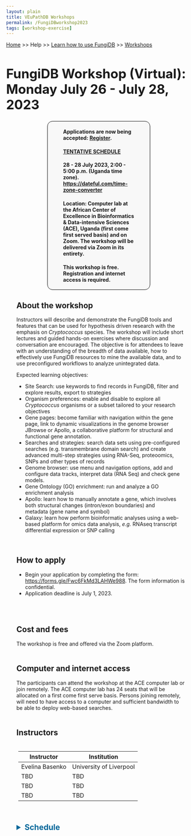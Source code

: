 ```yaml
---
layout: plain
title: VEuPathDB Workshops
permalink: /FungiDBworkshop2023
tags: [workshop-exercise]
---
```

<style>
  h1 {
    font-size: 2.5em;
  }
  div.contents {
    margin-left: 1em;
    margin-bottom: 3em;
  }
  
  div.workshop {
    margin: 2em 1em;
  }

details summary, details ul {
  margin-top: 1em;
}
details summary {
  font-size: 150%;
  color: #069;
}
details p, details table {
  margin-left: 2em;
}
details table {
  margin-right: 6em;
}

table {
  margin-top: 1em;
  border-collapse: collapse;
}
/*
table, th, td {
  border: 1px solid black;
  padding: 0.5em;
}
*/
tr.break td {
  background-color: #DCDCDC;
}

table.hor-minimalist-a {
  text-align: left;
}
table.hor-minimalist-a th {
  font-size: 110%;
  font-weight: 400;
  color: #039;
  border-top: 0;
  border-bottom: 2px solid #6678b1;
  padding: 0.5em;
  text-align: left;
}
table.hor-minimalist-a tr {
  border-bottom: 1px solid #ddd;
}
table.hor-minimalist-a tr:hover td {
  color: #039; 
}
table.hor-minimalist-a tr.other td {
  background-color: #fafafa;         
}
table.hor-minimalist-a tbody {
  display: table-row-group;
  vertical-align: middle;
  border-color: inherit;
}
table.hor-minimalist-a td {
  color: #669; 
  padding: 0.5em 0.5em 0.5em;
  vertical-align: middle;
}
table.hor-minimalist-a tfoot {
  font-size: 90%;
}
table.hor-minimalist-a tfoot tr {
  border:0;
}
th.time {
  width: 20%;
}
th.event {
  width: 40%;
}
th.author {
  width: 20%;
}
th.recording {
  width: 20%;
}
div.centered-title {
    border: 1px solid black;
    border-radius: 1em;
    text-align: left;
    margin-left: 8em;
    margin-right: 8em;
    background: #F8F8F8;
    padding-left: 3em;
    padding-right: 3em;
}
div.instructor-table {
       text-align : left;
       padding-left: 5px;
       padding-right: 5px;
       padding-top: 5px;
       padding-bottom: 5px;
}
</style>

<p><a href="/">Home</a> >> Help >> 
   <a href="/a/app/static-content/landing.html">Learn how to use FungiDB</a> >> 
   <a href="/a/app/static-content/workshops.html">Workshops</a></p>

<h1>FungiDB Workshop (Virtual): Monday July 26 - July 28, 2023</h1>
<div class="static-content">


  <div class="centered-title">        
    <p><h4>Applications are now being accepted: <a href="https://forms.gle/xiP7n2QDCMBr1Rb2A" target="_blank">Register</a>. </h4></p> 
    <p><h4><b><a href="#Schedule">TENTATIVE SCHEDULE</a></b></h4></p>     
    <p><h4>28 - 28 July 2023, 2:00 - 5:00 p.m. (Uganda time zone). <a href="https://dateful.com/time-zone-converter" target="_blank">https://dateful.com/time-zone-converter</a></h4></p>
    <p><h4>Location: Computer lab at the African Center of Excellence in Bioinformatics & Data-intensive Sciences (ACE), Uganda (first come first served basis) and on Zoom. The workshop will be delivered via Zoom in its entirety.</h4></p>           
    <p><h4><b>This workshop is free. Registration and internet access is required.</b> </h4></p>   
  </div>
  

<div class="contents">

  <div class="anchor"><a name="FungiDB-ACE-2023"></a></div>
  <div class="workshop">
  
  <p><h2>About the workshop</h2></p>
  <p>Instructors will describe and demonstrate the FungiDB tools and features that can be used for hypothesis driven research with the emphasis on <i>Cryptococcus</i> species.  The workshop will include short lectures and guided hands-on exercises where discussion and conversation are encouraged. The objective is for attendees to leave with an understanding of the breadth of data available, how to effectively use FungiDB resources to mine the available data, and to use preconfigured workflows to analyze unintegrated data.</p>

  <p>Expected learning objectives:</p>
    <ul>
      <li>Site Search: use keywords to find records in FungiDB, filter and explore results, export to strategies</li>
      <li>Organism preferences: enable and disable to explore all <i>Cryptococcus</i> organisms or a subset tailored to your research objectives </li>
      <li>Gene pages: become familiar with navigation within the gene page, link to dynamic visualizations in the genome browser JBrowse or Apollo, a collaborative platform for structural and functional gene annotation.</li>
      <li>Searches and strategies: search data sets using pre-configured searches (e.g. transmembrane domain search) and create advanced multi-step strategies using RNA-Seq, proteoomics, SNPs and other types of records</li>
      <li>Genome browser: use menu and navigation options, add and configure data tracks, interpret data (RNA Seq) and check gene models.</li>
      <li>Gene Ontology (GO) enrichment: run and analyze a GO enrichment analysis </li>
      <li>Apollo: learn how to manually annotate a gene, which involves both structural changes (intron/exon boundaries) and metadata (gene name and symbol)</li>
      <li>Galaxy: learn how perform bioinformatic analyses using a web-based platform for omics data analysis, <i>e.g.</i> RNAseq transcript differential expression or SNP calling </li> 
    </ul>
    <br>

  <h2>How to apply</h2>
    <ul>
        <li>Begin your application by completing the form: <a href="https://forms.gle/Fwc6FkMd3LAHWe988" target="_blank">https://forms.gle/Fwc6FkMd3LAHWe988</a>.  The form information is confidential.</li>
        <li>Application deadline is July 1, 2023.</li>
    </ul> 
  <br><br>
      
  <h2>Cost and fees</h2>
  The workshop is free and offered via the Zoom platform. 
  <br><br>

  <h2>Computer and internet access</h2>
  The participants can attend the workshop at the ACE computer lab or join remotely. The ACE computer lab has 24 seats that will be allocated on a first come first serve basis. Persons joining remotely, will need to have access to a computer and sufficient bandwidth to be able to deploy web-based searches. 
  <br><br>
  <h2>Instructors</h2>
  
  <div class="instructor-table">
    <table>
      <thead>
        <tr>
          <th>Instructor</th>
          <th>Institution</th>
        </tr>
      </thead>
      <tbody>
        <tr>
          <td>Evelina Basenko</td>
          <td>University of Liverpool</td>
        </tr>  
        <tr>
          <td>TBD</td>
          <td>TBD</td>
        </tr>  
        <tr>
          <td>TBD</td>
          <td>TBD</td>
        </tr>    
        <tr>
          <td>TBD</td>
          <td>TBD</td>
        </tr>
      </tbody>
    </table>
    </div>
  <br>

  
  <div class="anchor"><a name="Schedule"></a></div>
  <details closed>
    <summary><b>Schedule</b> </summary>  
    <br><br>
    <b><a href="https://dateful.com/time-zone-converter" target="_blank">https://dateful.com/time-zone-converter</a></b>
    <table class="hor-minimalist-a">
        <thead>
          <tr>
            <th colspan="4" class="break"><b>Wednesday, 27 July 2023</b></th>
          </tr>
          <tr>
            <th class="time">Time (Uganda) and location</th>
            <th class="event">Topic </th>
            <th class="author">Instructor</th>
            <th class="recording">Exercise pdf</th>
          </tr>
        </thead>
        <tbody>         
          <tr>
            <td>2 - 2:10 p.m.<br>
                ACE computer lab and Zoom</td>
            <td>Welcome, workshop overview, and instructor introductions</td>
            <td></td>
            <td></td>
          </tr>
          <tr>
            <td>2:05 - 2:20 p.m.<br>
                ACE computer lab and Zoom</td>
            <td>General introduction into VEuPathDB resources (demonstration)</td>
            <td></td>
            <td></td>
          </tr> 
              
          <tr>
            <td>2:20 - 2:30 p.m.<br>
                ACE computer lab and Zoom</td>
            <td>Introduction to site search (demonstration) </td>
            <td></td>
            <td></td>
          </tr>       
          <tr>
            <td>2:30 - 3:10 p.m.<br>
                ACE computer lab and Zoom</td>
            <td>Site Search and Organism preferences</td>
            <td></td>
            <td></td>
          </tr>
          <tr>
            <td>3:10 - 4:25 p.m.<br>
                ACE computer lab and Zoom</td>
            <td>How to build a search strategy</td>
            <td></td>
            <td></td>
          </tr>
          <tr>
            <td>4:25 - 4:55 p.m.<br>
                ACE computer lab and Zoom</td>
            <td>how to build a nested strategy</td>
            <td></td>
            <td></td>
          </tr>
          
        </tbody>
      </table>
      <br>
      <br>       
      <table class="hor-minimalist-a">
        <thead>
          <tr>
            <th colspan="4" class="break"><b>Thursday, 27 July 2023</b></th>
          </tr>
          <tr>
            <th class="time">Time (Uganda) and location</th>
            <th class="event">Topic </th>
            <th class="author">Instructor</th>
            <th class="recording">Exercise pdf</th>
          </tr>
        </thead>
        <tbody>         
          <tr>
            <td>2:00 - 2:10 p.m.<br>
                ACE computer lab and Zoom</td>
            <td>Exploring dataset in FungiDB and HostDB</td>
            <td></td>
            <td></td>
          </tr>
          <tr>
            <td>2:10 - 3:25 p.m.<br>
                ACE computer lab and Zoom</td>
            <td>Exploring omics data: transcriptomics, proteomics, SNPs (guided hnads-on exercises)</td>
            <td></td>
            <td></td>
          </tr>
          <tr>
            <td>3:25 - 3:40 a.m.<br>
                ACE computer lab and Zoom</td>
            <td>FungiDB gene record page and JBrowse (demonstration)</td>
            <td></td>
            <td></td>
          </tr>
          <tr>
            <td>3:40 -4:00 p.m.<br>
                ACE computer lab and Zoom</td>
            <td>Exploring gene pages</td>
            <td></td>
            <td></td>
          </tr>
          <tr>
            <td>4:00 p 4:30 p.m.<br>
                ACE computer lab and Zoom</td>
            <td>Exploring evidence in JBrowse (guided hands-on exercise)</td>
            <td></td>
            <td></td>
          </tr>
          <tr>
            <td>4:30 - 5:00 p.m.<br>
                ACE computer lab and Zoom</td>
            <td>How to improve gnee models in Apollo, a structural and functional annotation platform</td>
            <td></td>
            <td></td>
          </tr>
          
        </tbody>
      </table>
      <br>
      <br>    
      <table class="hor-minimalist-a">
        <thead>
          <tr>
            <th colspan="4" class="break"><b>Wednesday, 17th May 2023</b></th>
          </tr>
          <tr>
            <th class="time">Time (Uganda) and location</th>
            <th class="event">Topic </th>
            <th class="author">Instructor</th>
            <th class="recording">Exercise pdf</th>
          </tr>
        </thead>
        <tbody>         
          <tr>
            <td>2:00 - 2:20 p.m.<br>
                ACE computer lab and Zoom</td>
            <td>Ontologies, Enrichment analysis, metabolic pathways (Demonstration)</td>
            <td></td>
            <td></td>
          </tr>
          <tr>
            <td>2:20 - 2:55 p.m.<br>
                ACE computer lab and Zoom</td>
            <td>GO enrichment analysis (guided hands-on exercise)</td>
            <td></td>
            <td></td>
          </tr>
          <tr>
            <td>2:55 - 3:15 p.m.<br>
                ACE computer lab and Zoom</td>
            <td>Orthology and Synteny</td>
            <td></td>
            <td></td>
          </tr>
          <tr>
            <td>3:15 - 3:45 p.m.<br>
                ACE computer lab and Zoom</td>
            <td>Orthologous transformation and Phyletic patterns (Guided hans-on exercise)</td>
            <td></td>
            <td></td>
          </tr>
          <tr>
            <td>3:45 - 4:45 p.m.<br>
                ACE computer lab and Zoom</td>
            <td>VEuPathDb Galaxy and My workspce in FungiDB</td>
            <td></td>
            <td></td>
          </tr>

   <h2>Questions</h2>
  Please direct inquiries or questions to <a href="https://fungidb.org/fungidb/app/contact-us">help@fungidb.org</a>
  <br><br>

  <h2>More about FungiDB</h2>
  We invite you to read our most recent publication about VEuPathDB (<a href="https://pubmed.ncbi.nlm.nih.gov/34718728/" target="_blank">Amos et al 2022</a>).  Please also explore our  <a href="https://www.youtube.com/user/EuPathDB" target="_blank">You Tube Channel</a> and previously recorded <a href="https://veupathdb.org/veupathdb/app/static-content/landing.html" target="_blank">webinars and workshops</a>. Our goal is to maintain a fruitful and ongoing conversation between our team and yours to learn more efficient, effective ways to help you reach your goals. Regardless, if you attend the workshop or not, please feel free to email us with questions, new feature suggestions, or new data at <a href="https://fungidb.org/fungidb/app/contact-us">help@fungidb.org</a>.  
  <br><br>

       
         
        </tbody>
      </table>
      <br>
      <br>
    
      <br>
      <br>
    </details>        


  </div>  <!-- class workshop -->

</div>  <!-- class contents -->
</div>  <!-- class static-content -->


